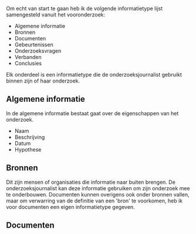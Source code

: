 

Om echt van start te gaan heb ik de volgende informatietype lijst samengesteld vanuit het vooronderzoek:

* Algemene informatie
* Bronnen
* Documenten
* Gebeurtenissen
* Onderzoeksvragen
* Verbanden
* Conclusies


Elk onderdeel is een informatietype die de onderzoeksjournalist gebruikt binnen zijn of haar onderzoek.

## Algemene informatie
In de algemene informatie bestaat gaat over de eigenschappen van het onderzoek. 
* Naam
* Beschrijving
* Datum
* Hypothese

## Bronnen
Dit zijn mensen of organisaties die informatie naar buiten brengen. De onderzoeksjournalist kan deze informatie gebruiken om zijn onderzoek mee te onderbouwen. 
Documenten kunnen overigens ook onder bronnen vallen, maar om verwarring van de definitie van een 'bron' te voorkomen, heb ik voor documenten een eigen informatietype gegeven.

## Documenten
